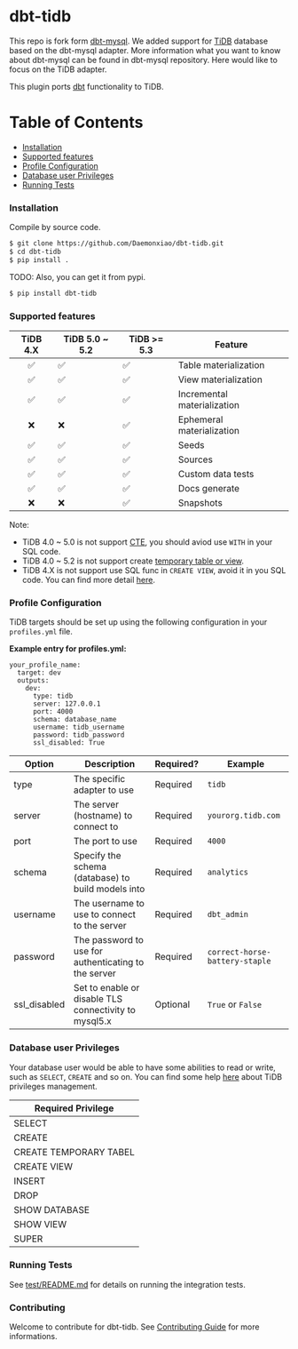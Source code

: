 # dbt-tidb

This repo is fork form [dbt-mysql](https://github.com/dbeatty10/dbt-mysql). We added support for [TiDB](https://en.pingcap.com/tidb/) database based on the dbt-mysql adapter. More information what you want to know about dbt-mysql can be found in dbt-mysql repository.
Here would like to focus on the TiDB adapter.

This plugin ports [dbt](https://getdbt.com) functionality to TiDB.

Table of Contents
=================

   * [Installation](#installation)
   * [Supported features](#supported-features)
   * [Profile Configuration](#profile-configuration)
   * [Database user Privileges](#database-user-privileges)
   * [Running Tests](#running-tests)

### Installation
Compile by source code.

```bash
$ git clone https://github.com/Daemonxiao/dbt-tidb.git
$ cd dbt-tidb
$ pip install .
```
TODO: Also, you can get it from pypi.

```bash
$ pip install dbt-tidb
```
### Supported features

| TiDB 4.X   | TiDB 5.0 ~ 5.2 | TiDB >= 5.3  | Feature                     |
|:----------:|----------------|---------------------|----------------------|
|    ✅      |     ✅        |    ✅        | Table materialization       |
|    ✅      |       ✅      |    ✅        | View materialization        |
|    ✅      |        ✅     |    ✅        | Incremental materialization |
|    ❌      |        ❌     |    ✅        | Ephemeral materialization   |
|    ✅      |        ✅     |    ✅        | Seeds                       |
|    ✅      |         ✅    |    ✅         | Sources                     |
|    ✅      |        ✅     |    ✅        | Custom data tests           |
|    ✅      |         ✅    |    ✅        | Docs generate               |
|    ❌      |        ❌     |    ✅        | Snapshots                   |

Note: 
* TiDB 4.0 ~ 5.0 is not support [CTE](https://docs.pingcap.com/tidb/dev/sql-statement-with), you should aviod use `WITH` in your SQL code.
* TiDB 4.0 ~ 5.2 is not support create [temporary table or view](https://docs.pingcap.com/tidb/v5.2/sql-statement-create-table#:~:text=sec\)-,MySQL%20compatibility,-TiDB%20does%20not).
* TiDB 4.X is not support use SQL func in `CREATE VIEW`, avoid it in you SQL code. You can find more detail [here](https://github.com/pingcap/tidb/pull/27252).
### Profile Configuration

TiDB targets should be set up using the following configuration in your `profiles.yml` file.

**Example entry for profiles.yml:**

```
your_profile_name:
  target: dev
  outputs:
    dev:
      type: tidb
      server: 127.0.0.1
      port: 4000
      schema: database_name
      username: tidb_username
      password: tidb_password
      ssl_disabled: True
```

| Option          | Description                                                                         | Required? | Example                        |
| --------------- | ----------------------------------------------------------------------------------- |-----------|--------------------------------|
| type            | The specific adapter to use                                                         | Required  | `tidb`                         |
| server          | The server (hostname) to connect to                                                 | Required  | `yourorg.tidb.com`             |
| port            | The port to use                                                                     | Required  | `4000`                         |
| schema          | Specify the schema (database) to build models into                                  | Required  | `analytics`                    |
| username        | The username to use to connect to the server                                        | Required  | `dbt_admin`                    |
| password        | The password to use for authenticating to the server                                | Required  | `correct-horse-battery-staple` |
| ssl_disabled    | Set to enable or disable TLS connectivity to mysql5.x                               | Optional  | `True` or `False`              |

### Database user Privileges
Your database user would be able to have some abilities to read or write, such as `SELECT`, `CREATE` and so on.
You can find some help [here](https://docs.pingcap.com/tidb/v4.0/privilege-management) about TiDB privileges management.

| Required Privilege     |
|------------------------|
| SELECT                 |
| CREATE                 |
| CREATE TEMPORARY TABEL |
| CREATE VIEW            |
| INSERT                 |
| DROP                   |
| SHOW DATABASE          |
| SHOW VIEW              |
| SUPER                  |

### Running Tests
See [test/README.md](test/README.md) for details on running the integration tests.

### Contributing
Welcome to contribute for dbt-tidb. See [Contributing Guide](CONTRIBUTING.md) for more informations.

